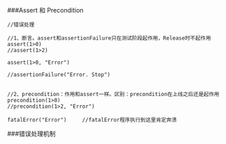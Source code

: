 ###Assert 和 Precondition


    //错误处理

    //1、断言。assert和assertionFailure只在测试阶段起作用，Release时不起作用
    assert(1>0)
    //assert(1>2)

    assert(1>0, "Error")

    //assertionFailure("Error. Stop")


    //2、precondition：作用和assert一样。区别：precondition在上线之后还是起作用
    precondition(1>0)
    //precondition(1>2, "Error")

    fatalError("Error")     //fatalError程序执行到这里肯定奔溃
    
    
    
    
###错误处理机制


